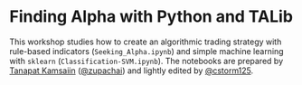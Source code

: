 # Finding Alpha with Python and TALib

This workshop studies how to create an algorithmic trading strategy with rule-based indicators (`Seeking_Alpha.ipynb`) and simple machine learning with `sklearn` (`Classification-SVM.ipynb`). The notebooks are prepared by [Tanapat Kamsaiin](https://www.facebook.com/tanapat.kn) ([@zupachai](https://github.com/zupachai)) and lightly edited by [@cstorm125](https://github.com/cstorm125/).